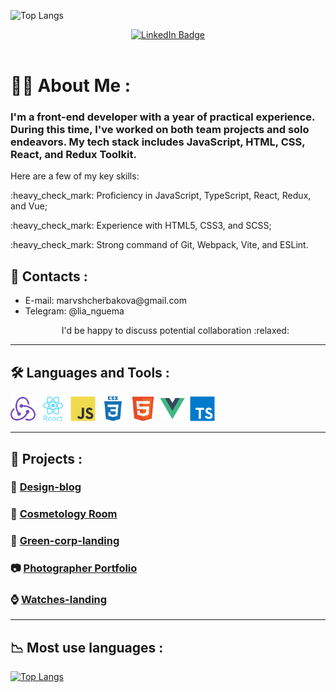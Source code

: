 
 ![Top Langs](https://github.com/MargaritaShch/MargaritaShch/assets/109623903/0183955d-42eb-44d9-920a-e3512ffd7bb9)

<div id="badges" align="center">
  <a href="https://www.linkedin.com/in/margarita-shcherbakova-760003257/">
    <img src="https://img.shields.io/badge/LinkedIn-blue?style=for-the-badge&logo=linkedin&logoColor=white" alt="LinkedIn Badge"/>
  </a>
</div>

<div align="center">
  <img src="https://komarev.com/ghpvc/?username=MargaritaShch&style=flat-square&color=blue" alt="" />
</div>


# :woman_technologist: About Me :

<div>
  <h3 align="start">I'm a front-end developer with a year of practical experience. During this time, I've worked on both team projects and solo endeavors. My tech stack includes JavaScript, HTML, CSS, React, and Redux Toolkit.</h3>
  <p>Here are a few of my key skills:</p>
     <p> :heavy_check_mark: Proficiency in JavaScript, TypeScript, React, Redux, and Vue;</p> 
     <p> :heavy_check_mark: Experience with HTML5, CSS3, and SCSS;</p>
     <p> :heavy_check_mark: Strong command of Git, Webpack, Vite, and ESLint.</p>
</div>


## :envelope_with_arrow: Contacts :
<ul align ="start">
  <li>E-mail: marvshcherbakova@gmail.com </li>
  <li>Telegram: @lia_nguema </li>
  <p align ="center">I'd be happy to discuss potential collaboration :relaxed:</p> 
</ul>

---

## :hammer_and_wrench: Languages and Tools :

<div>
  <img src="https://github.com/devicons/devicon/blob/master/icons/redux/redux-original.svg" title="Redux" alt="Redux" width="40" height="40"/>&nbsp;
  <img src="https://github.com/devicons/devicon/blob/master/icons/react/react-original-wordmark.svg" title="React" alt="React" width="40" height="40"/>&nbsp;
  <img src="https://github.com/devicons/devicon/blob/master/icons/javascript/javascript-original.svg" title="JavaScript" alt="JavaScript" width="40" height="40"/>&nbsp;
  <img src="https://github.com/devicons/devicon/blob/master/icons/css3/css3-plain-wordmark.svg"  title="CSS3" alt="CSS" width="40" height="40"/>&nbsp;
  <img src="https://github.com/devicons/devicon/blob/master/icons/html5/html5-original.svg" title="HTML5" alt="HTML" width="40" height="40"/>&nbsp;  
  <img src="https://github.com/devicons/devicon/blob/master/icons/vuejs/vuejs-original.svg" title="VUE" alt="VUE" width="40" height="40"/>&nbsp; 
   <img src="https://github.com/devicons/devicon/blob/master/icons/typescript/typescript-original.svg" title="TypeScript" alt="TypeScript" width="40" height="40"/>&nbsp; 
  
</div>

---
## :art: Projects : 
   ### :pencil: [Design-blog](https://margaritashch.github.io/Design-Blog/)
   ### :nail_care: [Cosmetology Room](https://margaritashch.github.io/CosRoom/#ge) 
   ### :high_brightness: [Green-corp-landing](https://margaritashch.github.io/Green-corp-landing/) 
   ### :camera: [Photographer Portfolio](https://margaritashch.github.io/PhotographerPortfolio/)
   ### :watch: [Watches-landing](https://margaritashch.github.io/Watches-landing/) 
---  
 
## :chart_with_downwards_trend: Most use languages : 
[![Top Langs](https://github-readme-stats.vercel.app/api/top-langs/?username=MargaritaShch&theme=dark&border_radius=25)](https://github.com/anuraghazra/github-readme-stats)
